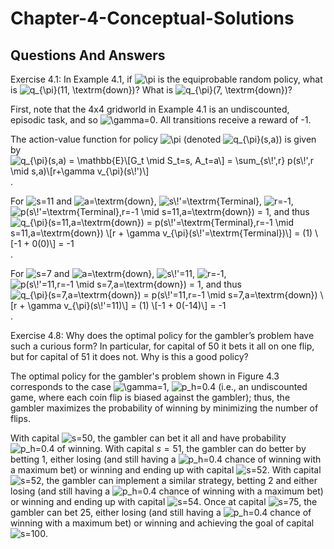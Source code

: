 # Chapter-4-Conceptual-Solutions

## Questions And Answers
Exercise 4.1: In Example 4.1, if ![$\pi$](https://render.githubusercontent.com/render/math?math=%24%5Cpi%24) is the equiprobable random policy, what is ![$q_{\pi}(11, \textrm{down})$](https://render.githubusercontent.com/render/math?math=%24q_%7B%5Cpi%7D(11%2C%20%5Ctextrm%7Bdown%7D)%24)? What is ![$q_{\pi}(7, \textrm{down})$](https://render.githubusercontent.com/render/math?math=%24q_%7B%5Cpi%7D(7%2C%20%5Ctextrm%7Bdown%7D)%24)?

First, note that the 4x4 gridworld in Example 4.1 is an undiscounted, episodic task, and so ![$\gamma=0$](https://render.githubusercontent.com/render/math?math=%24%5Cgamma%3D0%24).  All transitions receive a reward of -1. 

The action-value function for policy ![$\pi$](https://render.githubusercontent.com/render/math?math=%24%5Cpi%24) (denoted ![$q_{\pi}(s,a)$](https://render.githubusercontent.com/render/math?math=%24q_%7B%5Cpi%7D(s%2Ca)%24)) is given by ![$q_{\pi}(s,a) = \mathbb{E}\[G_t \mid S_t=s, A_t=a\] = \sum_{s\!',r} p(s\!',r \mid s,a)\[r+\gamma v_{\pi}(s\!')\]$](https://render.githubusercontent.com/render/math?math=%24q_%7B%5Cpi%7D(s%2Ca)%20%3D%20%5Cmathbb%7BE%7D%5BG_t%20%5Cmid%20S_t%3Ds%2C%20A_t%3Da%5D%20%3D%20%5Csum_%7Bs%5C!'%2Cr%7D%20p(s%5C!'%2Cr%20%5Cmid%20s%2Ca)%5Br%2B%5Cgamma%20v_%7B%5Cpi%7D(s%5C!')%5D%24).

For ![$s=11$](https://render.githubusercontent.com/render/math?math=%24s%3D11%24) and ![$a=\textrm{down}$](https://render.githubusercontent.com/render/math?math=%24a%3D%5Ctextrm%7Bdown%7D%24), ![$s\!'=\textrm{Terminal}$](https://render.githubusercontent.com/render/math?math=%24s%5C!'%3D%5Ctextrm%7BTerminal%7D%24), ![$r=-1$](https://render.githubusercontent.com/render/math?math=%24r%3D-1%24), ![$p(s\!'=\textrm{Terminal},r=-1 \mid s=11,a=\textrm{down}) = 1$](https://render.githubusercontent.com/render/math?math=%24p(s%5C!'%3D%5Ctextrm%7BTerminal%7D%2Cr%3D-1%20%5Cmid%20s%3D11%2Ca%3D%5Ctextrm%7Bdown%7D)%20%3D%201%24), and thus ![$q_{\pi}(s=11,a=\textrm{down}) = p(s\!'=\textrm{Terminal},r=-1 \mid s=11,a=\textrm{down}) \[r + \gamma v_{\pi}(s\!'=\textrm{Terminal})\] = (1) \[-1 + 0(0)\] = -1$](https://render.githubusercontent.com/render/math?math=%24q_%7B%5Cpi%7D(s%3D11%2Ca%3D%5Ctextrm%7Bdown%7D)%20%3D%20p(s%5C!'%3D%5Ctextrm%7BTerminal%7D%2Cr%3D-1%20%5Cmid%20s%3D11%2Ca%3D%5Ctextrm%7Bdown%7D)%20%5Br%20%2B%20%5Cgamma%20v_%7B%5Cpi%7D(s%5C!'%3D%5Ctextrm%7BTerminal%7D)%5D%20%3D%20(1)%20%5B-1%20%2B%200(0)%5D%20%3D%20-1%24).

For ![$s=7$](https://render.githubusercontent.com/render/math?math=%24s%3D7%24) and ![$a=\textrm{down}$](https://render.githubusercontent.com/render/math?math=%24a%3D%5Ctextrm%7Bdown%7D%24), ![$s\!'=11$](https://render.githubusercontent.com/render/math?math=%24s%5C!'%3D11%24), ![$r=-1$](https://render.githubusercontent.com/render/math?math=%24r%3D-1%24), ![$p(s\!'=11,r=-1 \mid s=7,a=\textrm{down}) = 1$](https://render.githubusercontent.com/render/math?math=%24p(s%5C!'%3D11%2Cr%3D-1%20%5Cmid%20s%3D7%2Ca%3D%5Ctextrm%7Bdown%7D)%20%3D%201%24), and thus ![$q_{\pi}(s=7,a=\textrm{down}) = p(s\!'=11,r=-1 \mid s=7,a=\textrm{down}) \[r + \gamma v_{\pi}(s\!'=11)\] = (1) \[-1 + 0(-14)\] = -1$](https://render.githubusercontent.com/render/math?math=%24q_%7B%5Cpi%7D(s%3D7%2Ca%3D%5Ctextrm%7Bdown%7D)%20%3D%20p(s%5C!'%3D11%2Cr%3D-1%20%5Cmid%20s%3D7%2Ca%3D%5Ctextrm%7Bdown%7D)%20%5Br%20%2B%20%5Cgamma%20v_%7B%5Cpi%7D(s%5C!'%3D11)%5D%20%3D%20(1)%20%5B-1%20%2B%200(-14)%5D%20%3D%20-1%24).

Exercise 4.8: Why does the optimal policy for the gambler’s problem have such a curious form? In particular, for capital of 50 it bets it all on one flip, but for capital of 51 it does not. Why is this a good policy?

The optimal policy for the gambler's problem shown in Figure 4.3 corresponds to the case ![$\gamma=1$](https://render.githubusercontent.com/render/math?math=%24%5Cgamma%3D1%24), ![$p_h=0.4$](https://render.githubusercontent.com/render/math?math=%24p_h%3D0.4%24) (i.e., an undiscounted game, where each coin flip is biased against the gambler); thus, the gambler maximizes the probability of winning by minimizing the number of flips.

With capital ![$s=50$](https://render.githubusercontent.com/render/math?math=%24s%3D50%24), the gambler can bet it all and have probability ![$p_h=0.4$](https://render.githubusercontent.com/render/math?math=%24p_h%3D0.4%24) of winning.  With capital $s=51$, the gambler can do better by betting 1, either losing (and still having a ![$p_h=0.4$](https://render.githubusercontent.com/render/math?math=%24p_h%3D0.4%24) chance of winning with a maximum bet) or winning and ending up with capital ![$s=52$](https://render.githubusercontent.com/render/math?math=%24s%3D52%24). With capital ![$s=52$](https://render.githubusercontent.com/render/math?math=%24s%3D52%24), the gambler can implement a similar strategy, betting 2 and either losing (and still having a ![$p_h=0.4$](https://render.githubusercontent.com/render/math?math=%24p_h%3D0.4%24) chance of winning with a maximum bet) or winning and ending up with capital ![$s=54$](https://render.githubusercontent.com/render/math?math=%24s%3D54%24). Once at capital ![$s=75$](https://render.githubusercontent.com/render/math?math=%24s%3D75%24), the gambler can bet 25, either losing (and still having a ![$p_h=0.4$](https://render.githubusercontent.com/render/math?math=%24p_h%3D0.4%24) chance of winning with a maximum bet) or winning and achieving the goal of capital ![$s=100$](https://render.githubusercontent.com/render/math?math=%24s%3D100%24).
